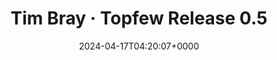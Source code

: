 ---
title: Tim Bray · Topfew Release 0.5
slug: 20240417T042007
date: 2024-04-17T04:20:07+0000
params:
  url: https://www.tbray.org/ongoing/When/202x/2024/04/12/Topfew-release
tags:
- go
- cli
- tool
---